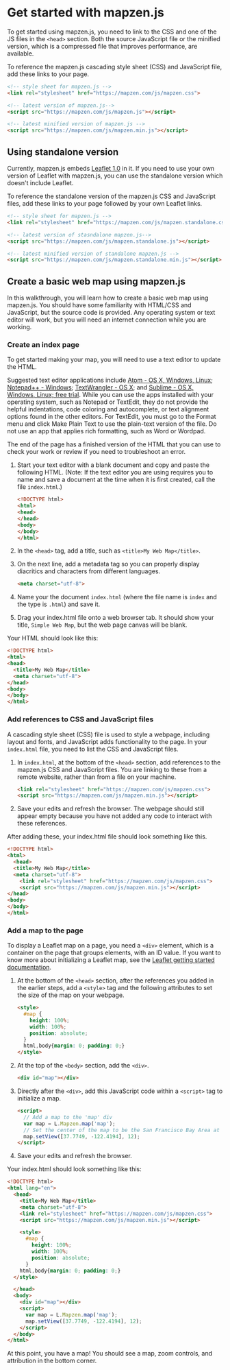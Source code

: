 # Get started with mapzen.js

To get started using mapzen.js, you need to link to the CSS and one of the JS files in the `<head>` section. Both the source JavaScript file or the minified version, which is a compressed file that improves performance, are available.

To reference the mapzen.js cascading style sheet (CSS) and JavaScript file, add these links to your page.

```html
<!-- style sheet for mapzen.js -->
<link rel="stylesheet" href="https://mapzen.com/js/mapzen.css">

<!-- latest version of mapzen.js-->
<script src="https://mapzen.com/js/mapzen.js"></script>

<!-- latest minified version of mapzen.js -->
<script src="https://mapzen.com/js/mapzen.min.js"></script>
```

## Using standalone version

Currently, mapzen.js embeds [Leaflet 1.0](http://leafletjs.com/reference-1.0.0.html) in it. If you need to use your own version of Leaflet with mapzen.js, you can use the standalone version which doesn't include Leaflet.

To reference the standalone version of the mapzen.js CSS and JavaScript files, add these links to your page followed by your own Leaflet links.

```html
<!-- style sheet for mapzen.js -->
<link rel="stylesheet" href="https://mapzen.com/js/mapzen.standalone.css">

<!-- latest version of stasndalone mapzen.js-->
<script src="https://mapzen.com/js/mapzen.standalone.js"></script>

<!-- latest minified version of standalone mapzen.js -->
<script src="https://mapzen.com/js/mapzen.standalone.min.js"></script>
```

## Create a basic web map using mapzen.js

In this walkthrough, you will learn how to create a basic web map using mapzen.js. You should have some familiarity with HTML/CSS and JavaScript, but the source code is provided. Any operating system or text editor will work, but you will need an internet connection while you are working.

### Create an index page

To get started making your map, you will need to use a text editor to update the HTML.

Suggested text editor applications include [Atom - OS X, Windows, Linux](https://atom.io/); [Notepad++ - Windows](https://notepad-plus-plus.org/); [TextWrangler - OS X](http://www.barebones.com/products/textwrangler/); and  [Sublime - OS X, Windows, Linux; free trial](http://www.sublimetext.com/). While you can use the apps installed with your operating system, such as Notepad or TextEdit, they do not provide the helpful indentations, code coloring and autocomplete, or text alignment options found in the other editors. For TextEdit, you must go to the Format menu and click Make Plain Text to use the plain-text version of the file. Do not use an app that applies rich formatting, such as Word or Wordpad.

The end of the page has a finished version of the HTML that you can use to check your work or review if you need to troubleshoot an error.

1. Start your text editor with a blank document and copy and paste the following HTML. (Note: If the text editor you are using requires you to name and save a document at the time when it is first created, call the file `index.html`.)

    ```html
    <!DOCTYPE html>
    <html>
    <head>
    </head>
    <body>
    </body>
    </html>
    ```

2. In the `<head>` tag, add a title, such as `<title>My Web Map</title>`.
3. On the next line, add a metadata tag so you can properly display diacritics and characters from different languages.

    ```html
    <meta charset="utf-8">
    ```

4. Name your the document `index.html` (where the file name is `index` and the type is `.html`) and save it.
5. Drag your index.html file onto a web browser tab. It should show your title, `Simple Web Map`, but the web page canvas will be blank.

Your HTML should look like this:

```html
<!DOCTYPE html>
<html>
<head>
  <title>My Web Map</title>
  <meta charset="utf-8">
</head>
<body>
</body>
</html>
```

### Add references to CSS and JavaScript files

A cascading style sheet (CSS) file is used to style a webpage, including layout and fonts, and JavaScript adds functionality to the page. In your `index.html` file, you need to list the CSS and JavaScript files.

1. In `index.html`, at the bottom of the `<head>` section, add references to the mapzen.js CSS and JavaScript files. You are linking to these from a remote website, rather than from a file on your machine.

    ```html
    <link rel="stylesheet" href="https://mapzen.com/js/mapzen.css">
    <script src="https://mapzen.com/js/mapzen.min.js"></script>
    ```

2. Save your edits and refresh the browser. The webpage should still appear empty because you have not added any code to interact with these references.

After adding these, your index.html file should look something like this.

```html
<!DOCTYPE html>
<html>
  <head>
  <title>My Web Map</title>
  <meta charset="utf-8">
    <link rel="stylesheet" href="https://mapzen.com/js/mapzen.css">
    <script src="https://mapzen.com/js/mapzen.min.js"></script>
</head>
<body>
</body>
</html>
```

### Add a map to the page

To display a Leaflet map on a page, you need a `<div>` element, which is a container on the page that groups elements, with an ID value. If you want to know more about initializing a Leaflet map, see the [Leaflet getting started documentation](http://leafletjs.com/examples/quick-start.html).

1. At the bottom of the `<head>` section, after the references you added in the earlier steps, add a `<style>` tag and the following attributes to set the size of the map on your webpage.

    ```html
    <style>
      #map {
        height: 100%;
        width: 100%;
        position: absolute;
      }
      html,body{margin: 0; padding: 0;}
    </style>
    ```

2. At the top of the `<body>` section, add the `<div>`.

    ```html
    <div id="map"></div>
    ```

3. Directly after the `<div>`, add this JavaScript code within a `<script>` tag to initialize a map.

    ```html
    <script>
      // Add a map to the 'map' div
      var map = L.Mapzen.map('map');
      // Set the center of the map to be the San Francisco Bay Area at zoom level 12
      map.setView([37.7749, -122.4194], 12);
    </script>
    ```

4. Save your edits and refresh the browser.

Your index.html should look something like this:

```html
<!DOCTYPE html>
<html lang="en">
  <head>
    <title>My Web Map</title>
    <meta charset="utf-8">
    <link rel="stylesheet" href="https://mapzen.com/js/mapzen.css">
    <script src="https://mapzen.com/js/mapzen.min.js"></script>

    <style>
      #map {
        height: 100%;
        width: 100%;
        position: absolute;
      }
    html,body{margin: 0; padding: 0;}
  </style>

  </head>
  <body>
    <div id="map"></div>
    <script>
      var map = L.Mapzen.map('map');
      map.setView([37.7749, -122.4194], 12);
    </script>
  </body>
</html>
```

At this point, you have a map! You should see a map, zoom controls, and attribution in the bottom corner.
